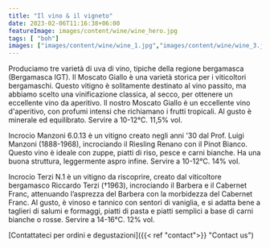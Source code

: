 ```yaml
---
title: "Il vino & il vigneto"
date: 2023-02-06T11:16:38+06:00
featureImage: images/content/wine/wine_hero.jpg
tags: [ "boh"]
images: ["images/content/wine/wine_1.jpg","images/content/wine/wine_3.jpg","images/content/wine/wine_2.jpg"]
---
```

  Produciamo tre varietà di uva di vino, tipiche della regione bergamasca (Bergamasca IGT).
Il Moscato Giallo è una varietà storica per i viticoltori bergamaschi. Questo vitigno è solitamente destinato al vino passito, ma abbiamo scelto una vinificazione classica, al secco, per ottenere un eccellente vino da aperitivo. Il nostro Moscato Giallo è un eccellente vino d'aperitivo, con profumi intensi che richiamano i frutti tropicali. Al gusto è minerale ed equilibrato. Servire a 10-12°C. 11,5% vol.

Incrocio Manzoni 6.0.13 è un vitigno creato negli anni '30 dal Prof. Luigi Manzoni (1888-1968), incrociando il Riesling Renano con il Pinot Bianco. Questo vino è ideale con zuppe, piatti di riso, pesce e carni bianche. Ha una buona struttura, leggermente aspro infine. Servire a 10-12°C. 14% vol.

Incrocio Terzi N.1 è un vitigno da riscoprire, creato dal viticoltore bergamasco Riccardo Terzi (†1963), incrociando il Barbera e il Cabernet Franc, attenuando l’asprezza del Barbera con la morbidezza del Cabernet Franc. Al gusto, è vinoso e tannico con sentori di vaniglia, e si adatta bene a taglieri di salumi e formaggi, piatti di pasta e piatti semplici a base di carni bianche o rosse. Servire a 14-16°C. 12% vol.

[Contattateci per ordini e degustazioni]({{< ref "contact">}} "Contact us")